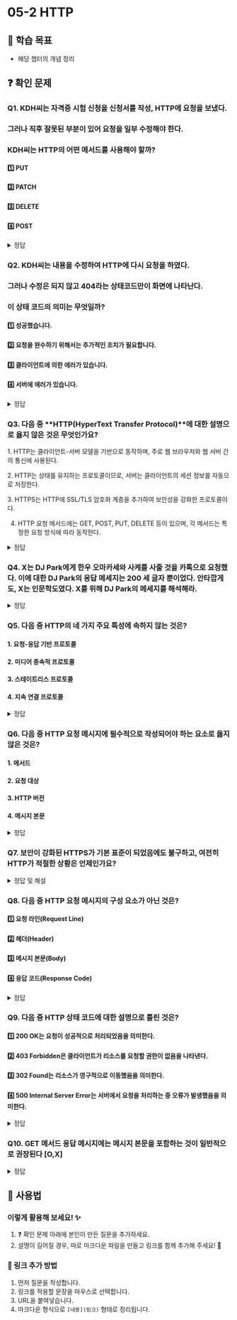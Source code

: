 # 05-2 HTTP

## 📌 학습 목표
- 해당 챕터의 개념 정리

## ❓ 확인 문제
### Q1. KDH씨는 자격증 시험 신청을 신청서를 작성, HTTP에 요청을 보냈다.
### 그러나 직후 잘못된 부분이 있어 요청을 일부 수정해야 한다.
### KDH씨는 HTTP의 어떤 메서드를 사용해야 할까?

#### 1️⃣ PUT

#### 2️⃣ PATCH

#### 3️⃣ DELETE

#### 4️⃣ POST

<details>
<summary>정답</summary>

#### 2️⃣ PATCH

### 🔹 문제 분석
KDH씨는 **자격증 시험 신청서를 작성한 후, 일부 내용만 수정해야 하는 상황**입니다.  
이때 **기존 데이터를 전체 교체할 필요 없이 일부만 변경**하면 됩니다.

---

## 🔥 PUT vs PATCH 비교

| 메서드  | 동작 방식 | 사용 목적 | 데이터 전송 방식 |
|--------|---------------------------------|---------------------------|----------------------------|
| **PUT**   | **리소스 전체를 교체** | 모든 데이터를 갱신할 때 | 전체 데이터를 포함해야 함 |
| **PATCH** | **리소스의 일부만 수정** | 특정 필드만 변경할 때 | 변경할 데이터만 전송 |

---

</details>

### Q2. KDH씨는 내용을 수정하여 HTTP에 다시 요청을 하였다.
### 그러나 수정은 되지 않고 404라는 상태코드만이 화면에 나타난다. 
### 이 상태 코드의 의미는 무엇일까?

#### 1️⃣ 성공했습니다.

#### 2️⃣ 요청을 완수하기 위해서는 추가적인 조치가 필요합니다.

#### 3️⃣ 클라이언트에 의한 에러가 있습니다. 

#### 4️⃣ 서버에 에러가 있습니다. 

<details>
<summary>정답</summary>

#### 3️⃣ 클라이언트에 의한 에러가 있습니다. 

### 🔹 GPT의 해설
# 🌐 HTTP 상태 코드 정리

HTTP 상태 코드는 **클라이언트와 서버 간의 요청 및 응답 상태**를 나타냅니다.  
각 상태 코드는 **100~500번대**로 구분되며, 각각의 의미가 다릅니다.

---

## 🔹 1xx (정보 응답)
> 요청을 정상적으로 처리하고 있으며, 추가 작업이 필요할 수 있음

| 상태 코드 | 의미 |
|----------|--------------------------------|
| **100 Continue** | 요청을 계속 진행해도 됨 |
| **101 Switching Protocols** | 프로토콜 변경 요청을 승인함 |
| **103 Early Hints** | 클라이언트가 미리 리소스를 로드할 수 있도록 힌트 제공 |

---

## 🔹 2xx (성공)
> 클라이언트의 요청이 성공적으로 처리됨

| 상태 코드 | 의미 |
|----------|--------------------------------|
| **200 OK** | 요청이 성공적으로 처리됨 |
| **201 Created** | 요청이 성공적으로 처리되었으며, 새로운 리소스가 생성됨 |
| **202 Accepted** | 요청이 접수되었지만, 처리 완료 여부는 아직 모름 |
| **204 No Content** | 요청은 성공했지만, 응답할 콘텐츠가 없음 |

---

## 🔹 3xx (리다이렉션)
> 요청을 완료하려면 추가 작업(다른 URL로 이동 등)이 필요함

| 상태 코드 | 의미 |
|----------|--------------------------------|
| **301 Moved Permanently** | 요청한 리소스가 영구적으로 이동함 (새 URL 사용해야 함) |
| **302 Found** | 요청한 리소스가 임시적으로 이동함 |
| **304 Not Modified** | 캐시된 리소스를 사용해야 함 (서버에서 변경되지 않음) |

---

## 🔹 4xx (클라이언트 오류)
> 클라이언트의 요청에 문제가 있음 (잘못된 요청, 권한 부족 등)

| 상태 코드 | 의미 |
|----------|--------------------------------|
| **400 Bad Request** | 잘못된 요청 (문법 오류, 잘못된 데이터 등) |
| **401 Unauthorized** | 인증이 필요함 (로그인 필요) |
| **403 Forbidden** | 요청은 이해했지만, 권한이 없어 거부됨 |
| **404 Not Found** | 요청한 리소스를 찾을 수 없음 |
| **405 Method Not Allowed** | 요청한 HTTP 메서드가 허용되지 않음 |
| **429 Too Many Requests** | 너무 많은 요청을 보냄 (Rate Limit 초과) |

---

## 🔹 5xx (서버 오류)
> 서버에서 요청을 처리하지 못함 (서버 내부 문제)

| 상태 코드 | 의미 |
|----------|--------------------------------|
| **500 Internal Server Error** | 서버 내부 오류 (예상치 못한 오류 발생) |
| **502 Bad Gateway** | 게이트웨이 또는 프록시 서버가 잘못된 응답을 받음 |
| **503 Service Unavailable** | 서버가 과부하 상태이거나 유지보수 중 |
| **504 Gateway Timeout** | 게이트웨이 또는 프록시 서버에서 응답 시간이 초과됨 |

---

## 🔥 자주 사용되는 상태 코드 정리
| 코드 | 의미 | 사용 예시 |
|------|----------------|-----------------------------------|
| **200** | 요청 성공 | 일반적인 GET 요청 응답 |
| **201** | 리소스 생성 | POST 요청으로 데이터 생성 후 응답 |
| **400** | 잘못된 요청 | 필수 입력값 누락, 잘못된 JSON 데이터 |
| **401** | 인증 필요 | 로그인되지 않은 사용자가 접근 시 |
| **403** | 접근 불가 | 관리자만 접근 가능한 페이지 요청 시 |
| **404** | 리소스 없음 | 존재하지 않는 페이지 또는 API 호출 시 |
| **500** | 서버 오류 | 서버 내부에서 예외 발생 |

---

## 🚀 결론
- **2xx:** 요청 성공 ✅
- **3xx:** 추가 작업 필요 🔄
- **4xx:** 클라이언트 오류 ❌
- **5xx:** 서버 오류 ⚠️

**📌 HTTP 상태 코드를 이해하면, API 개발 및 디버깅 시 더욱 효율적으로 문제를 해결할 수 있습니다!** 🎯


</details>

### Q3. 다음 중 **HTTP(HyperText Transfer Protocol)**에 대한 설명으로 옳지 않은 것은 무엇인가요?

1️. HTTP는 클라이언트-서버 모델을 기반으로 동작하며, 주로 웹 브라우저와 웹 서버 간의 통신에 사용된다.

2️. HTTP는 상태를 유지하는 프로토콜이므로, 서버는 클라이언트의 세션 정보를 자동으로 저장한다.

3️. HTTPS는 HTTP에 SSL/TLS 암호화 계층을 추가하여 보안성을 강화한 프로토콜이다.

4. HTTP 요청 메서드에는 GET, POST, PUT, DELETE 등이 있으며, 각 메서드는 특정한 요청 방식에 따라 동작한다.

<details>
<summary>정답</summary>

**2. HTTP는 상태를 유지하는 프로토콜이므로, 서버는 클라이언트의 세션 정보를 자동으로 저장한다. X**   
  - HTTP는 기본적으로 상태를 유지하지 않는(stateless) 프로토콜이다.
  - 클라이언트의 세션 정보를 유지하려면 쿠키, 세션, JWT(JSON Web Token) 같은 기술을 추가적으로 활용해야 한다.

**[해설]**

**1. HTTP는 클라이언트-서버 모델을 기반으로 동작하며, 주로 웹 브라우저와 웹 서버 간의 통신에 사용된다. O**   
  -  클라이언트(웹 브라우저)가 HTTP 요청을 보내면, 서버가 응답하는 방식으로 동작한다.


**3. HTTPS는 HTTP에 SSL/TLS 암호화 계층을 추가하여 보안성을 강화한 프로토콜이다. O**   
  - HTTPS는 데이터를 암호화하여 안전한 통신을 보장한다.
  

**4. HTTP 요청 메서드에는 GET, POST, PUT, DELETE 등이 있으며, 각 메서드는 특정한 요청 방식에 따라 동작한다. O** 
  - 예를 들어 GET은 데이터를 가져오는 데 사용되며, POST는 데이터를 서버에 전송하는 데 사용된다.
  
---

</details> 

### Q4. X는 DJ Park에게 한우 오마카세와 사케를 사줄 것을 카톡으로 요청했다. 이에 대한 DJ Park의 응답 메세지는 200 세 글자 뿐이었다. 안타깝게도, X는 인문학도였다. X를 위해 DJ Park의 메세지를 해석해라.

<details>
<summary>정답</summary>

- 200은 상태 코드라는 요청에 대한 결과를 나타내는 세 자리 정수 중 하나입니다.
200의 경우 요청이 성공했음을 의미하는 상태코드입니다.

**[해설]** 
</details>

### Q5. 다음 중 HTTP의 네 가지 주요 특성에 속하지 않는 것은?

#### 1. 요청-응답 기반 프로토콜

#### 2. 미디어 종속적 프로토콜

#### 3. 스테이트리스 프로토콜

#### 4. 지속 연결 프로토콜

<details>
<summary>정답</summary>

#### 2. 미디어 종속적 프로토콜

- HTTP는 주고받을 자원의 종류에 특별히 제한을 두지 않고 독립적으로 동작이 가능한 "미디어 독립적 프로토콜"이라 할 수 있습니다.
- 요청-응답 기반 프로토콜 : HTTP는 클라이언트와 서버가 서로 HTTP 요청 메시지와 HTTP 응답 메시지를 주고받는 구조로 동작합니다.
- 스테이트리스 프로토콜 : HTTP는 서버가 HTTP 요청을 보낸 클라이언트의 관련 상태를 기억 및 유지하지 않습니다. 따라서 클라이언트의 모든 HTTP 요청은 기본적으로 독립적인 요청으로 간주됩니다.
- 지속 연결 프로토콜 : 현재 대중적으로 사용되는 HTTP 1.1 이상 버전은 하나의 TCP 연결상에서 여러 개의 요청과 응답을 주고받을 수 있는 지속 연결 기술을 제공합니다. 따라서 동일한 경우에 매번 새롭게 연결을 수립하고 종료해야 하는 비지속 연결에 비해 더 빠른 요청과 응답 처리가 가능합니다.

</details>

### Q6. 다음 중 HTTP 요청 메시지에 필수적으로 작성되어야 하는 요소로 옳지 않은 것은?

#### 1. 메서드

#### 2. 요청 대상

#### 3. HTTP 버전

#### 4. 메시지 본문

<details>
<summary>정답</summary>

#### 4. 메시지 본문

- HTTP 요청 메시지에서 본문이 필요한 경우 메시지 본문을 명시하며, 이는 필요에 따라 존재하지 않을 수 있습니다.
- 메서드 : 클라이언트가 서버에 요청하는 자원에 대해 수행할 작업의 종류를 나타냅니다.
- 요청 대상 : HTTP 요청을 보낼 서버의 자원을 의미합니다. 주로 쿼리가 포함된 URL 경로가 명시됩니다.
- HTTP 버전 : 사용된 HTTP 버전을 의미하며, 'HTTP/<버전>' 과 같이 표기합니다.

</details>

### **Q7. 보안이 강화된 HTTPS가 기본 표준이 되었음에도 불구하고, 여전히 HTTP가 적절한 상황은 언제인가요?**  

<details>  
<summary>정답 및 해설</summary>  

### **HTTP가 적절한 경우**  
- **낮은 시스템 부담**: HTTPS는 암호화 과정이 필요해 CPU와 메모리 사용량이 증가할 수 있음. 저사양 장치나 제한된 환경에서는 HTTP가 선택될 수도 있음.  
- **내부 네트워크 및 개발 환경**: 기업 내부 시스템, 로컬 테스트 서버에서는 외부 공격 위험이 적어 HTTP를 사용할 수 있음.  
- **중요한 데이터를 다루지 않는 서비스**: 뉴스 사이트, 공공 정보 제공 서비스 등 보안이 크게 필요하지 않은 경우 HTTP가 사용될 수 있음.  
- **정적 파일 제공**: 이미지, CSS, JS 같은 정적 리소스를 빠르게 제공할 때 HTTP를 선택할 수도 있음.  
- **SSL 인증서 관리가 어려운 환경**: 일부 소규모 웹사이트나 특수한 네트워크 환경에서는 HTTPS 설정이 번거로워 HTTP를 유지하는 경우가 있음. 

---  

### **현재는 HTTPS가 기본적으로 사용**  
- **데이터 보호**: 전송 중 데이터 암호화를 통해 도청 및 위변조 방지.  
- **보안 강화**: 중간자 공격, 패킷 스니핑 등 보안 위협 차단.  
- **API 및 웹 서비스 표준**: REST API, 웹 애플리케이션, 클라우드 서비스 등에서 HTTPS 사용이 기본.  
- **사용자 신뢰 확보**: 개인정보를 다루는 서비스에서는 HTTPS가 필수적이며, 보안 인증이 필요함.  

</details>

### Q8. 다음 중 HTTP 요청 메시지의 구성 요소가 아닌 것은?
#### 1️⃣ 요청 라인(Request Line)
#### 2️⃣ 헤더(Header)
#### 3️⃣ 메시지 본문(Body)
#### 4️⃣ 응답 코드(Response Code)

<details> 
<summary>정답</summary>

#### 4️⃣ 응답 코드(Response Code)

**[해설]**

**HTTP 요청 메시지는 요청 라인(Request Line)과 헤더(Header), 메시지 본문(Body)으로 구성되며, 메시지 본문(Body)은 선택 사항이다.** <br>
**응답 코드(Response Code)는 서버의 응답 메시지에서 사용된다.**

</details>

### Q9. 다음 중 HTTP 상태 코드에 대한 설명으로 틀린 것은?
#### 1️⃣ 200 OK는 요청이 성공적으로 처리되었음을 의미한다.
#### 2️⃣ 403 Forbidden은 클라이언트가 리소스를 요청할 권한이 없음을 나타낸다.
#### 3️⃣ 302 Found는 리소스가 영구적으로 이동했음을 의미한다.
#### 4️⃣ 500 Internal Server Error는 서버에서 요청을 처리하는 중 오류가 발생했음을 의미한다.

<details> 
<summary>정답</summary>

#### 3️⃣ 302 Found는 리소스가 영구적으로 이동했음을 의미한다.

**[해설]**

### HTTP 상태 코드 정리

#### **1xx (정보 응답)**
요청이 수신되었으며 처리 중임을 나타냄.
- `100 Continue`: 클라이언트가 요청의 일부를 보냈으며, 계속해서 요청을 보내도 된다는 의미임임.
- `101 Switching Protocols`: 서버가 클라이언트의 프로토콜 전환 요청을 승인함.

#### **2xx (성공 응답)**
요청이 성공적으로 처리됨.
- `200 OK`: 요청이 정상적으로 처리됨.
- `201 Created`: 요청이 성공적으로 수행되었으며, 새로운 리소스가 생성됨.
- `204 No Content`: 요청은 성공했지만 응답 본문이 없음.

#### **3xx (리디렉션 응답)**
클라이언트가 다른 위치로 요청을 보내야 함.
- `301 Moved Permanently`: 리소스가 영구적으로 이동되었으며, 클라이언트는 새로운 URL을 사용해야 함.
- `302 Found`: 리소스가 **임시적으로** 이동됨. 원래 URL을 계속 사용할 수도 있음.
- `304 Not Modified`: 캐시된 버전을 사용할 수 있으므로, 새로 다운로드할 필요 없음.

#### **4xx (클라이언트 오류)**
클라이언트의 잘못된 요청.
- `400 Bad Request`: 요청이 잘못되어 서버가 이해할 수 없음.
- `401 Unauthorized`: 인증이 필요하지만 제공되지 않음.
- `403 Forbidden`: 서버가 요청을 거부함 (권한 없음).
- `404 Not Found`: 요청한 리소스를 찾을 수 없음.

#### **5xx (서버 오류)**
서버가 요청을 정상적으로 처리하지 못함.
- `500 Internal Server Error`: 서버 내부 오류로 인해 요청을 처리할 수 없음.
- `502 Bad Gateway`: 서버가 게이트웨이 또는 프록시로 동작하는 경우, 잘못된 응답을 받음.
- `503 Service Unavailable`: 서버가 일시적으로 과부하 상태이거나 유지보수 중임.
- `504 Gateway Timeout`: 서버가 게이트웨이 또는 프록시로 동작하는 경우, 응답을 기다리다 시간이 초과됨.


</details>

### Q10. GET 메서드 응답 메시지에는 메시지 본문을 포함하는 것이 일반적으로 권장된다 [O,X]

<details>
	<summary>정답</summary>
	<h4>O</h4>
	---
	
	1. RFC 표준에 따르면 메시지 본문을 포함할 수 있으나 서버가 해석해야한다는 보장이 없어 무시될 수 있음
	2. GET 요청은 주로 리소스를 조회하는 데 사용되며 캐싱이 가능, 그러나 본문이 포함되면 캐시 서버나 프록시 서버가 예측하기 어려움
	3. 대부분의 웹 서버, API 게이트웨이는 GET 요청 본문 처리에 대한 구현 미흡
	4. RESTful API 원칙에 따르면 GET은 안전하고, 리소스를 변경하지 않는 조회 전용으로 사용해야 함
	
	- 위와 같은 이유들로 인해 GET 메서드 **요청** 메시지에는 메시지 본문을 포함하지 않는 것이 일반적으로 권장된다
	- 그러나 응답 메시지의 경우 서버 상태를 변경시키지도 않고 메시지 본문에 데이터를 포함시키는 것이 전송 용량에 있어 이점이 있음
	- 따라서 응답 메시지의 경우 메시지 본문을 포함하는 것이 일반적으로 권장됨
</details>

## 📝 사용법  
### 이렇게 활용해 보세요! ✨  
1. ❓ 확인 문제 아래에 본인이 만든 질문을 추가하세요.  
2. 설명이 길어질 경우, 따로 마크다운 파일을 만들고 링크를 함께 추가해 주세요! 🔗  

### 🔗 링크 추가 방법  
1. 먼저 질문을 작성합니다.  
2. 링크를 적용할 문장을 마우스로 선택합니다.  
3. URL을 붙여넣습니다.  
4. 마크다운 형식으로 `[내용](링크)` 형태로 정리됩니다.  

